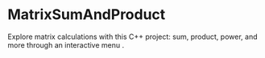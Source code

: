 # MatrixSumAndProduct
Explore matrix calculations with this C++ project: sum, product, power, and more through an interactive menu .
